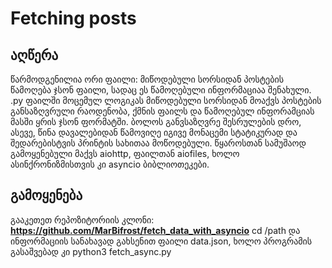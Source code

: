 # Fetching posts

## აღწერა
წარმოდგენილია ორი ფაილი:
მიწოდებული სორსიდან პოსტების წამოღება
ჯსონ ფაილი, სადაც ეს წამოღებული ინფორმაციაა შენახული.
.py ფაილში მოცემულ ლოგიკას მიწოდებული სორსიდან მოაქვს პოსტების განსაზღვრული რაოდენობა, ქმნის ფაილს და წამოღებულ ინფორამციას მასში ყრის ჯსონ ფორმატში. 
ბოლოს განვსაზღვრე შესრულების დრო, ასევე, წინა დავალებიდან წამოვიღე იგივე მონაცემი სტატიკურად და შედარებისტვის პრინტის სახითაა მოწოდებული. 
წყაროსთან სამუშაოდ გამოყენებული მაქვს aiohttp, ფაილთან aiofiles, ხოლო ასინქრონიზმისთვის კი asyncio ბიბლიოთეკები. 

## გამოყენება
 გააკეთეთ რეპოზიტორიის კლონი:
 **https://github.com/MarBifrost/fetch_data_with_asyncio**
cd /path და ინფორმაციის სანახავად გახსენით ფაილი data.json, ხოლო პროგრამის გასაშვებად კი python3 fetch_async.py


